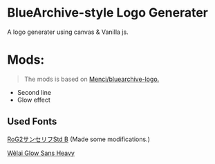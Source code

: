 # BlueArchive-style Logo Generater

A logo generater using canvas & Vanilla js.

# Mods:
> The mods is based on [Menci/bluearchive-logo.](https://github.com/Menci/bluearchive-logo)
+ Second line
+ Glow effect

## Used Fonts

[RoG2サンセリフStd B](https://www.morisawa.co.jp/fonts/specimen/1646) (Made some modifications.)

[Wêlai Glow Sans Heavy](https://github.com/welai/glow-sans)